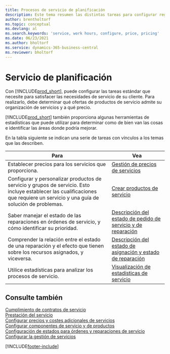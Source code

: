 ```yaml
---
title: Procesos de servicio de planificación
description: Este tema resumen las distintas tareas para configurar reglas y valores para definir las directivas y los procesos de servicios.
author: brentholtorf
ms.topic: conceptual
ms.devlang: al
ms.search.keywords: 'service, work hours, configure, price, pricing'
ms.date: 06/23/2021
ms.author: bholtorf
ms.service: dynamics-365-business-central
ms.reviewer: bholtorf
---
```

# Servicio de planificación
Con [!INCLUDE[prod_short](includes/prod_short.md)], puede configurar las tareas estándar que necesite para satisfacer las necesidades de servicio de su cliente. Para realizarlo, debe determinar qué ofertas de productos de servicio admite su organización de servicios y a qué precio.   

[!INCLUDE[prod_short](includes/prod_short.md)] también proporciona algunas herramientas de estadísticas que puede utilizar para determinar como de bien van las cosas e identificar las áreas donde podría mejorar.
  
En la tabla siguiente se indican una serie de tareas con vínculos a los temas que las describen.   
  
|**Para**|**Vea**|  
|------------|-------------|  
|Establecer precios para los servicios que proporciona.|[Gestión de precios de servicios](service-service-price-management.md)|
|Configurar y personalizar productos de servicio y grupos de servicio. Esto incluye establecer las cualificaciones que requiere un servicio y una guía de solución de problemas.| [Crear productos de servicio](service-how-to-create-service-items.md)|  
|Saber manejar el estado de las reparaciones en órdenes de servicio, y cómo identificar su prioridad.|[Descripción del estado de pedido de servicio y de reparación](service-service-order-status-and-repair-status.md)|  
|Comprender la relación entre el estado de una reparación y el efecto que tienen sobre los recursos asignados, y viceversa.|[Descripción del estado de asignación y estado de reparación](service-allocation-status-and-repair-status.md)|  
|Utilice estadísticas para analizar los procesos de servicio. | [Visualización de estadísticas de servicio](service-service-statistics.md) |

## Consulte también
[Cumplimiento de contratos de servicio](service-fulfill-service-contracts.md)  
[Prestación del servicio](service-deliver-service.md)  
[Configurar precios y costes adicionales de servicios](service-how-setup-service-costs-pricing.md)  
[Configurar componentes de servicio y de productos](service-how-setup-service-items.md)  
[Configuración de estados para órdenes y reparaciones de servicio](service-order-repair-status.md)  
[Configurar la gestión de servicios](service-setup-service.md)  


[!INCLUDE[footer-include](includes/footer-banner.md)]